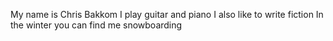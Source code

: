 My name is Chris Bakkom
I play guitar and piano
I also like to write fiction
In the winter you can find me snowboarding
